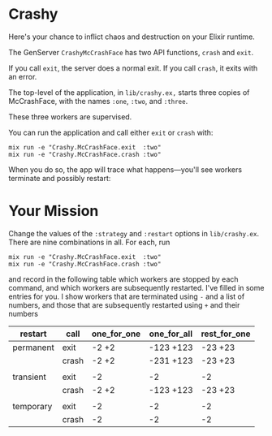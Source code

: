 # Crashy

Here's your chance to inflict chaos and destruction on
your Elixir runtime.

The GenServer `CrashyMcCrashFace` has two API functions, `crash` and
`exit`.

If you call `exit`, the server does a normal exit. If you call
`crash`, it exits with an error.

The top-level of the application, in `lib/crashy.ex,` starts three
copies of McCrashFace, with the names `:one`, `:two`, and `:three`.

These three workers are supervised.

You can run the application and call either `exit` or `crash` with:

~~~
mix run -e "Crashy.McCrashFace.exit  :two"
mix run -e "Crashy.McCrashFace.crash :two"
~~~

When you do so, the app will trace what happens—you'll see workers
terminate and possibly restart:

Your Mission
============

Change the values of the `:strategy` and `:restart` options in
`lib/crashy.ex`. There are nine combinations in all. For each, run

~~~
mix run -e "Crashy.McCrashFace.exit  :two"
mix run -e "Crashy.McCrashFace.crash :two"
~~~

and record in the following table which workers are stopped by each
command, and which workers are subsequently restarted. I've filled in
some entries for you. I show workers that are terminated using `-` and
a list of numbers, and those that are subsequently restarted using `+`
and their numbers


| restart   | call  | one_for_one | one_for_all | rest_for_one |
| --------- | ----- | ----------- | ----------- | ------------ |
| permanent | exit  |  -2   +2    |  -123 +123  |  -23 +23     |
|           | crash |  -2   +2    |  -231 +123  |  -23 +23     |
|           |       |             |             |              |
| transient | exit  |  -2         |  -2         |  -2          |
|           | crash |  -2 +2      |  -123 +123  |  -23 +23     |
|           |       |             |             |              |
| temporary | exit  |  -2         |  -2         | -2           |
|           | crash |  -2         |  -2         | -2           |

